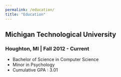 ```yaml
---
permalink: /education/
title: "Education"
---
```


## Michigan Technological University

### Houghton, MI | Fall 2012 - Current

- Bachelor of Science in Computer Science
- Minor in Psychology
- Cumulative GPA : 3.01
